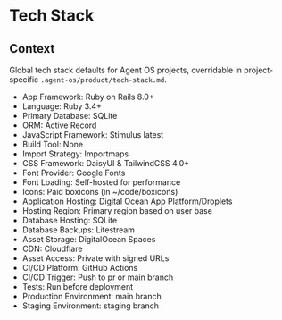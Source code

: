 # Tech Stack

## Context

Global tech stack defaults for Agent OS projects, overridable in project-specific `.agent-os/product/tech-stack.md`.

- App Framework: Ruby on Rails 8.0+
- Language: Ruby 3.4+
- Primary Database: SQLite
- ORM: Active Record
- JavaScript Framework: Stimulus latest
- Build Tool: None
- Import Strategy: Importmaps
- CSS Framework: DaisyUI & TailwindCSS 4.0+
- Font Provider: Google Fonts
- Font Loading: Self-hosted for performance
- Icons: Paid boxicons (in ~/code/boxicons)
- Application Hosting: Digital Ocean App Platform/Droplets
- Hosting Region: Primary region based on user base
- Database Hosting: SQLite
- Database Backups: Litestream
- Asset Storage: DigitalOcean Spaces
- CDN: Cloudflare
- Asset Access: Private with signed URLs
- CI/CD Platform: GitHub Actions
- CI/CD Trigger: Push to pr or main branch
- Tests: Run before deployment
- Production Environment: main branch
- Staging Environment: staging branch
